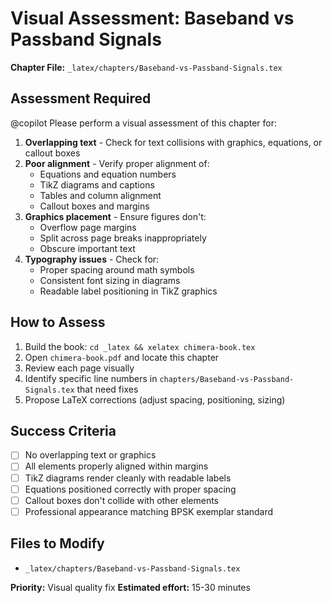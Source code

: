 # Visual Assessment: Baseband vs Passband Signals

**Chapter File:** `_latex/chapters/Baseband-vs-Passband-Signals.tex`

## Assessment Required

@copilot Please perform a visual assessment of this chapter for:

1. **Overlapping text** - Check for text collisions with graphics, equations, or callout boxes
2. **Poor alignment** - Verify proper alignment of:
   - Equations and equation numbers
   - TikZ diagrams and captions
   - Tables and column alignment
   - Callout boxes and margins
3. **Graphics placement** - Ensure figures don't:
   - Overflow page margins
   - Split across page breaks inappropriately
   - Obscure important text
4. **Typography issues** - Check for:
   - Proper spacing around math symbols
   - Consistent font sizing in diagrams
   - Readable label positioning in TikZ graphics

## How to Assess

1. Build the book: `cd _latex && xelatex chimera-book.tex`
2. Open `chimera-book.pdf` and locate this chapter
3. Review each page visually
4. Identify specific line numbers in `chapters/Baseband-vs-Passband-Signals.tex` that need fixes
5. Propose LaTeX corrections (adjust spacing, positioning, sizing)

## Success Criteria

- [ ] No overlapping text or graphics
- [ ] All elements properly aligned within margins
- [ ] TikZ diagrams render cleanly with readable labels
- [ ] Equations positioned correctly with proper spacing
- [ ] Callout boxes don't collide with other elements
- [ ] Professional appearance matching BPSK exemplar standard

## Files to Modify

- `_latex/chapters/Baseband-vs-Passband-Signals.tex`

**Priority:** Visual quality fix
**Estimated effort:** 15-30 minutes
